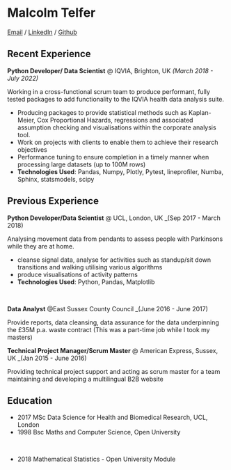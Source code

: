 # Malcolm Telfer
[Email](mailto:malcolm.telfer@gmail.com) / [LinkedIn](https://www.linkedin.com/in/malcolm-telfer-467668b/) / [Github]()

## Recent Experience

**Python Developer/ Data Scientist**  @ IQVIA, Brighton, UK _(March 2018 - July 2022)_

Working in a cross-functional scrum team to produce performant, fully tested packages to add functionality to the IQVIA health data analysis suite.      

- Producing packages to provide statistical methods such as Kaplan-Meier, Cox Proportional Hazards, regressions and associated assumption checking and visualisations within the corporate analysis tool.
- Work on projects with clients to enable them to achieve their research objectives
- Performance tuning  to ensure completion in a timely manner when processing large datasets (up to 100M rows)
- **Technologies Used**: Pandas, Numpy, Plotly, Pytest, lineprofiler, Numba, Sphinx, statsmodels, scipy

## Previous Experience

**Python Developer/Data Scientist** @ UCL, London, UK _(Sep 2017 - March 2018)

Analysing movement data from pendants to assess people with Parkinsons while they are at home.

- cleanse signal data, analyse for activities such as standup/sit down transitions and walking utilising various algorithms 
- produce visualisations of activity patterns 
- **Technologies Used**: Python, Pandas, Matplotlib

<br/>

**Data Analyst** @East Sussex County Council _(June 2016 - June 2017)

Provide reports, data cleansing, data assurance for the data underpinning the £35M p.a. waste contract
(This was a part-time job while I took my masters)

**Technical Project Manager/Scrum Master** @ American Express, Sussex, UK _(Jan 2015 - June 2016)

Providing technical project support and acting as scrum master for a team maintaining and developing a multilingual B2B website

## Education

- 2017 MSc Data Science for Health and Biomedical Research, UCL, London
- 1998 Bsc Maths and Computer Science, Open University 
<br/>

- 2018 Mathematical Statistics - Open University Module



